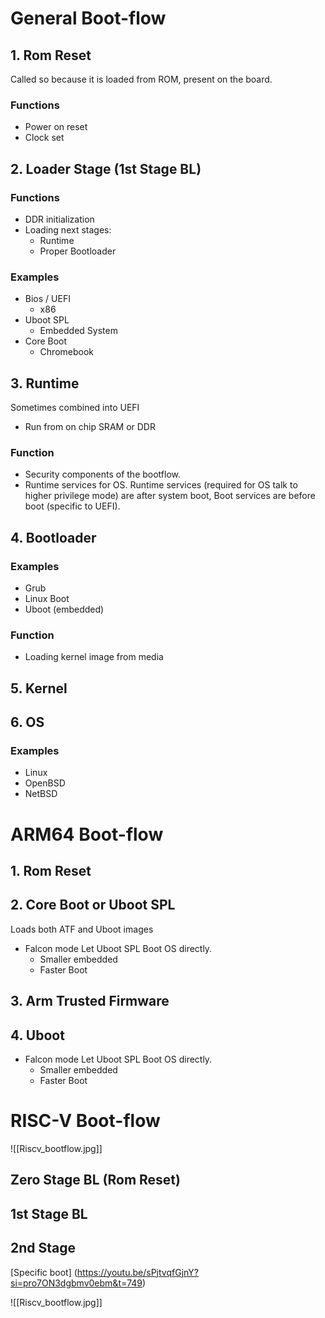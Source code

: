 # General Boot-flow
## 1. Rom Reset 
Called so because it is loaded from ROM, present on the board.
### Functions 
- Power on reset
- Clock set

## 2. Loader Stage (1st Stage BL)
### Functions
 - DDR initialization
 - Loading next stages:
	 - Runtime
	 - Proper Bootloader
### Examples
- Bios / UEFI
	- x86 
- Uboot SPL
	- Embedded System
- Core Boot
	- Chromebook


## 3. Runtime
Sometimes combined into UEFI 
- Run from on chip SRAM or DDR 
### Function
- Security components of the bootflow.
- Runtime services for OS.
Runtime services (required for OS talk to higher privilege mode) are after system boot, Boot services are before boot (specific to UEFI).

  
## 4. Bootloader
### Examples
- Grub 
- Linux Boot
- Uboot (embedded)
### Function
- Loading kernel image from media

## 5. Kernel
## 6. OS
### Examples
- Linux
- OpenBSD
- NetBSD



# ARM64 Boot-flow
## 1. Rom Reset
## 2. Core Boot or Uboot SPL
Loads both ATF and Uboot images
- Falcon mode
	Let Uboot SPL Boot OS directly.
	- Smaller embedded
	- Faster Boot
## 3. Arm Trusted Firmware
## 4. Uboot
- Falcon mode
	Let Uboot SPL Boot OS directly.
	- Smaller embedded
	- Faster Boot

# RISC-V Boot-flow
![[Riscv_bootflow.jpg]]
## Zero Stage BL (Rom Reset)
## 1st Stage BL 
## 2nd Stage

[Specific boot] (https://youtu.be/sPjtvqfGjnY?si=pro7ON3dgbmv0ebm&t=749)

![[Riscv_bootflow.jpg]]



